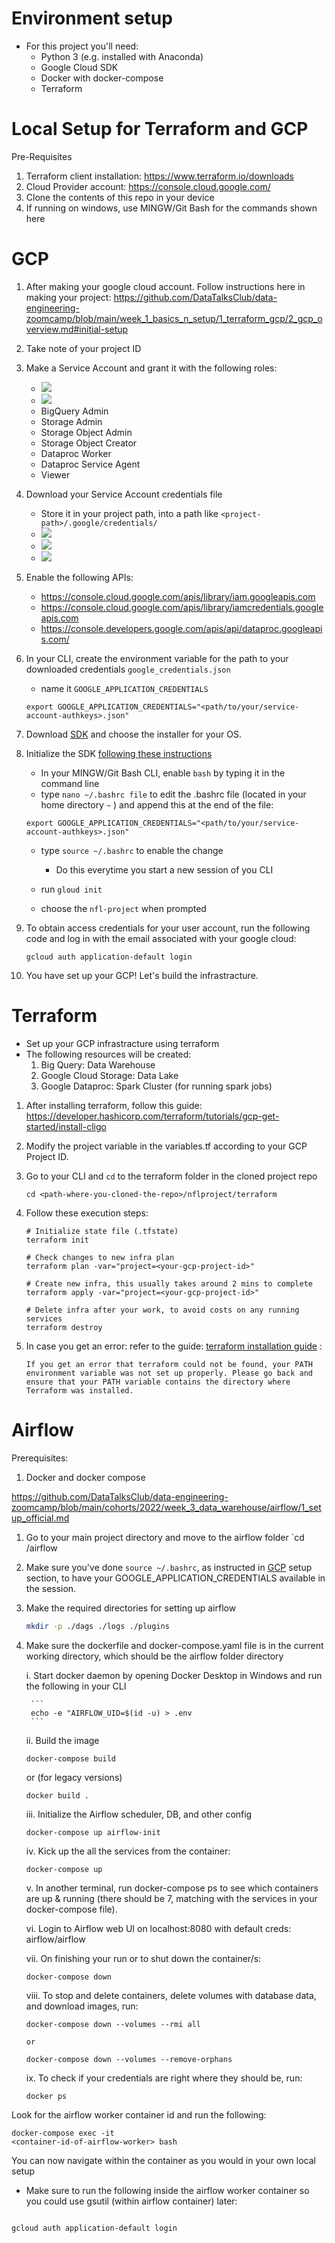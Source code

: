 # Environment setup
 - For this project you'll need:
    - Python 3 (e.g. installed with Anaconda)
    - Google Cloud SDK
    - Docker with docker-compose
    - Terraform

# **Local Setup for Terraform and GCP**
Pre-Requisites
1. Terraform client installation: https://www.terraform.io/downloads
2. Cloud Provider account: https://console.cloud.google.com/
3. Clone the contents of this repo in your device
4. If running on windows, use MINGW/Git Bash for the commands shown here

# **GCP**

1.  After making your google cloud account. Follow instructions here in making your project: https://github.com/DataTalksClub/data-engineering-zoomcamp/blob/main/week_1_basics_n_setup/1_terraform_gcp/2_gcp_overview.md#initial-setup

2. Take note of your project ID 

3. Make a Service Account and grant it with the following roles:
    - ![](./images/2023-04-09-23-15-05.png)
    - ![](./images/2023-04-09-23-16-46.png)
    - BigQuery Admin
    - Storage Admin
    - Storage Object Admin
    - Storage Object Creator
    - Dataproc Worker
    - Dataproc Service Agent
    - Viewer
4. Download your Service Account credentials file
    - Store it in your project path, into a path like `<project-path>/.google/credentials/`
    - ![](./images/223-04-09-23-18-18.png)
    - ![](./images/223-04-09-23-18-41.png)
    - ![](./images/223-04-09-23-18-54.png)

5. Enable the following APIs:
    - https://console.cloud.google.com/apis/library/iam.googleapis.com
    - https://console.cloud.google.com/apis/library/iamcredentials.googleapis.com
    - https://console.developers.google.com/apis/api/dataproc.googleapis.com/

6. In your CLI, create the environment variable for the path to your downloaded credentials `google_credentials.json`
    - name it `GOOGLE_APPLICATION_CREDENTIALS`
    
    ```
    export GOOGLE_APPLICATION_CREDENTIALS="<path/to/your/service-account-authkeys>.json"
    ```
7. Download [SDK](https://cloud.google.com/sdk/docs/quickstart) and choose the installer for your OS.

8. Initialize the SDK [following these instructions](https://cloud.google.com/sdk/docs/initializing)

    - In your MINGW/Git Bash CLI, enable `bash` by typing it in the command line
    - type `nano ~/.bashrc file` to edit the .bashrc file (located in your home directory `~` ) and append this at the end of the file:
    ```
    export GOOGLE_APPLICATION_CREDENTIALS="<path/to/your/service-account-authkeys>.json"
    ```
    - type `source ~/.bashrc` to enable the change 
        - Do this everytime you start a new session of you CLI
    
    - run `gloud init`
    - choose the `nfl-project` when prompted

8. To obtain access credentials for your user account, run the following code and log in with the email associated with your google cloud:
    ```
    gcloud auth application-default login
    ```
9. You have set up your GCP! Let's build the infrastracture.


# **Terraform**
- Set up your GCP infrastracture using terraform
- The following resources will be created:
    1. Big Query: Data Warehouse
    2. Google Cloud Storage: Data Lake
    3. Google Dataproc: Spark Cluster (for running spark jobs)

1. After installing terraform, follow this guide: https://developer.hashicorp.com/terraform/tutorials/gcp-get-started/install-cligo 

2. Modify the project variable in the variables.tf according to your GCP Project ID.

3. Go to your CLI and `cd` to the terraform folder in the cloned project repo
    ```
    cd <path-where-you-cloned-the-repo>/nflproject/terraform
    ```

4. Follow these execution steps:
    ```
    # Initialize state file (.tfstate)
    terraform init

    # Check changes to new infra plan
    terraform plan -var="project=<your-gcp-project-id>"
    
    # Create new infra, this usually takes around 2 mins to complete
    terraform apply -var="project=<your-gcp-project-id>"

    # Delete infra after your work, to avoid costs on any running services
    terraform destroy
    ```

5. In case you get an error: refer to the guide: [terraform installation guide](https://developer.hashicorp.com/terraform/tutorials/gcp-get-started/install-cli) : 
    ```
    If you get an error that terraform could not be found, your PATH environment variable was not set up properly. Please go back and ensure that your PATH variable contains the directory where Terraform was installed.
    ```

# **Airflow**
Prerequisites:
1. Docker and docker compose 

https://github.com/DataTalksClub/data-engineering-zoomcamp/blob/main/cohorts/2022/week_3_data_warehouse/airflow/1_setup_official.md

1. Go to your main project directory and move to the airflow folder
    `cd <path-to-your-project>/airflow
2. Make sure you've done `source ~/.bashrc`, as instructed in [GCP](#gcp) setup section, to have your GOOGLE_APPLICATION_CREDENTIALS available in the session.
3. Make the required directories for setting up airflow
    
    ```bash
    mkdir -p ./dags ./logs ./plugins
    ```

4. Make sure the dockerfile and docker-compose.yaml file is in the current working directory, which should be the airflow folder directory


    i. Start docker daemon by opening Docker Desktop in Windows and run the following in your CLI

        ```
        echo -e "AIRFLOW_UID=$(id -u) > .env
        ```

    ii. Build the image
    ```
    docker-compose build
    ```
    or (for legacy versions)
    ```
    docker build .
    ```    
    iii. Initialize the Airflow scheduler, DB, and other config
    ```
    docker-compose up airflow-init
    ```    
    iv. Kick up the all the services from the container:
    ```
    docker-compose up
    ```    
    v. In another terminal, run docker-compose ps to see which containers are up & running (there should be 7, matching with the services in your docker-compose file).

    vi. Login to Airflow web UI on localhost:8080 with default creds: airflow/airflow
    
    vii. On finishing your run or to shut down the container/s:
    ```
    docker-compose down
    ```
    viii. To stop and delete containers, delete volumes with database data, and download images, run:

    ```
    docker-compose down --volumes --rmi all
    
    or

    docker-compose down --volumes --remove-orphans
    ```

    ix. To check if your credentials are right where they should be, run:


    ```
    docker ps
    ```
    
Look for the airflow worker container id and run the following:
   
```
docker-compose exec -it
<container-id-of-airflow-worker> bash

```

You can now navigate within the container as you would in your own local setup


- Make sure to run the following inside the airflow worker container so you could use gsutil (within airflow container) later:
           
```

gcloud auth application-default login

```

